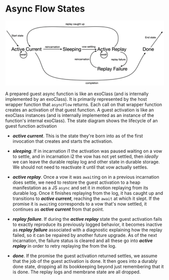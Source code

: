 # Async Flow States

![async flow state diagram](./async-flow-states.png)

 A prepared guest async function is like an exoClass (and is internally implemented by an exoClass). It is primarily represented by the host wrapper function that `asyncFlow` returns. Each call on that wrapper function creates an activation of that guest function. A guest activation is like an exoClass instances (and is internally implemented as an instance of the function's internal exoClass). The state diagram shows the lifecycle of an guest function activation

- ***active current***. This is the state they're born into as of the first invocation that creates and starts the activation.

- ***sleeping***. If in incarnation i1 the activation was paused waiting on a vow to settle, and in incarnation i2 the vow has not yet settled, then *ideally* we can leave the durable replay log and other state in durable storage. We should not need to reactivate it until that vow actually settles.

- ***active replay***. Once a vow it was `await`ing on in a previous incarnation does settle, we need to restore the guest activation to a heap manifestation as a JS `async` and set it in motion replaying from its durable log. Once it finishes replaying from the log, it has caught up and transitions to ***active current***, reaching the `await` at which it slept. If the promise it is `await`ing corresponds to a vow that's now settled, it continues as ***active current*** from that point.

- ***replay failure***. If during the ***active replay*** state the guest activation fails to exactly reproduce its previously logged behavior, it becomes inactive as ***replay failure*** associated with a diagnostic explaining how the replay failed, so it can be repaired by another future upgrade. As of the next incarnation, the failure status is cleared and all these go into ***active replay*** in order to retry replaying the from the log.

- ***done***. If the promise the guest activation returned settles, we assume that the job of the guest activation is done. It then goes into a durably done state, dropping all its bookkeeping beyond just remembering that it is done. The replay logs and membrane state are all dropped.
